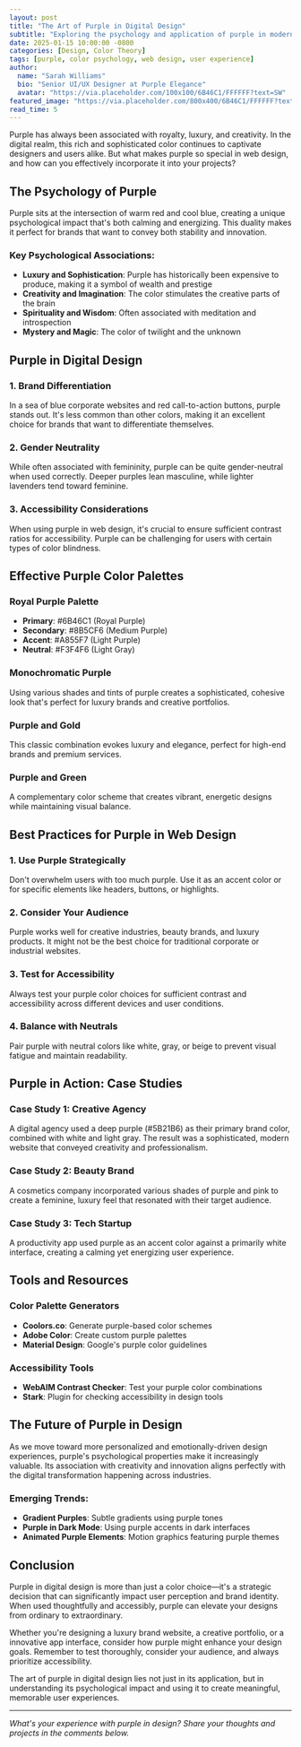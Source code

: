 ```yaml
---
layout: post
title: "The Art of Purple in Digital Design"
subtitle: "Exploring the psychology and application of purple in modern web design"
date: 2025-01-15 10:00:00 -0800
categories: [Design, Color Theory]
tags: [purple, color psychology, web design, user experience]
author:
  name: "Sarah Williams"
  bio: "Senior UI/UX Designer at Purple Elegance"
  avatar: "https://via.placeholder.com/100x100/6B46C1/FFFFFF?text=SW"
featured_image: "https://via.placeholder.com/800x400/6B46C1/FFFFFF?text=Purple+Design+Article"
read_time: 5
---
```


Purple has always been associated with royalty, luxury, and creativity. In the digital realm, this rich and sophisticated color continues to captivate designers and users alike. But what makes purple so special in web design, and how can you effectively incorporate it into your projects?

## The Psychology of Purple

Purple sits at the intersection of warm red and cool blue, creating a unique psychological impact that's both calming and energizing. This duality makes it perfect for brands that want to convey both stability and innovation.

### Key Psychological Associations:
- **Luxury and Sophistication**: Purple has historically been expensive to produce, making it a symbol of wealth and prestige
- **Creativity and Imagination**: The color stimulates the creative parts of the brain
- **Spirituality and Wisdom**: Often associated with meditation and introspection
- **Mystery and Magic**: The color of twilight and the unknown

## Purple in Digital Design

### 1. Brand Differentiation
In a sea of blue corporate websites and red call-to-action buttons, purple stands out. It's less common than other colors, making it an excellent choice for brands that want to differentiate themselves.

### 2. Gender Neutrality
While often associated with femininity, purple can be quite gender-neutral when used correctly. Deeper purples lean masculine, while lighter lavenders tend toward feminine.

### 3. Accessibility Considerations
When using purple in web design, it's crucial to ensure sufficient contrast ratios for accessibility. Purple can be challenging for users with certain types of color blindness.

## Effective Purple Color Palettes

### Royal Purple Palette
- **Primary**: #6B46C1 (Royal Purple)
- **Secondary**: #8B5CF6 (Medium Purple)
- **Accent**: #A855F7 (Light Purple)
- **Neutral**: #F3F4F6 (Light Gray)

### Monochromatic Purple
Using various shades and tints of purple creates a sophisticated, cohesive look that's perfect for luxury brands and creative portfolios.

### Purple and Gold
This classic combination evokes luxury and elegance, perfect for high-end brands and premium services.

### Purple and Green
A complementary color scheme that creates vibrant, energetic designs while maintaining visual balance.

## Best Practices for Purple in Web Design

### 1. Use Purple Strategically
Don't overwhelm users with too much purple. Use it as an accent color or for specific elements like headers, buttons, or highlights.

### 2. Consider Your Audience
Purple works well for creative industries, beauty brands, and luxury products. It might not be the best choice for traditional corporate or industrial websites.

### 3. Test for Accessibility
Always test your purple color choices for sufficient contrast and accessibility across different devices and user conditions.

### 4. Balance with Neutrals
Pair purple with neutral colors like white, gray, or beige to prevent visual fatigue and maintain readability.

## Purple in Action: Case Studies

### Case Study 1: Creative Agency
A digital agency used a deep purple (#5B21B6) as their primary brand color, combined with white and light gray. The result was a sophisticated, modern website that conveyed creativity and professionalism.

### Case Study 2: Beauty Brand
A cosmetics company incorporated various shades of purple and pink to create a feminine, luxury feel that resonated with their target audience.

### Case Study 3: Tech Startup
A productivity app used purple as an accent color against a primarily white interface, creating a calming yet energizing user experience.

## Tools and Resources

### Color Palette Generators
- **Coolors.co**: Generate purple-based color schemes
- **Adobe Color**: Create custom purple palettes
- **Material Design**: Google's purple color guidelines

### Accessibility Tools
- **WebAIM Contrast Checker**: Test your purple color combinations
- **Stark**: Plugin for checking accessibility in design tools

## The Future of Purple in Design

As we move toward more personalized and emotionally-driven design experiences, purple's psychological properties make it increasingly valuable. Its association with creativity and innovation aligns perfectly with the digital transformation happening across industries.

### Emerging Trends:
- **Gradient Purples**: Subtle gradients using purple tones
- **Purple in Dark Mode**: Using purple accents in dark interfaces
- **Animated Purple Elements**: Motion graphics featuring purple themes

## Conclusion

Purple in digital design is more than just a color choice—it's a strategic decision that can significantly impact user perception and brand identity. When used thoughtfully and accessibly, purple can elevate your designs from ordinary to extraordinary.

Whether you're designing a luxury brand website, a creative portfolio, or a innovative app interface, consider how purple might enhance your design goals. Remember to test thoroughly, consider your audience, and always prioritize accessibility.

The art of purple in digital design lies not just in its application, but in understanding its psychological impact and using it to create meaningful, memorable user experiences.

---

*What's your experience with purple in design? Share your thoughts and projects in the comments below.*
